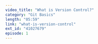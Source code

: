 ```yaml
---
video_title: "What is Version Control?"
category: "Git Basics"
length: "05:59"
link: "what-is-version-control"
ext_id: "41027679"
episode: 1
---
```

